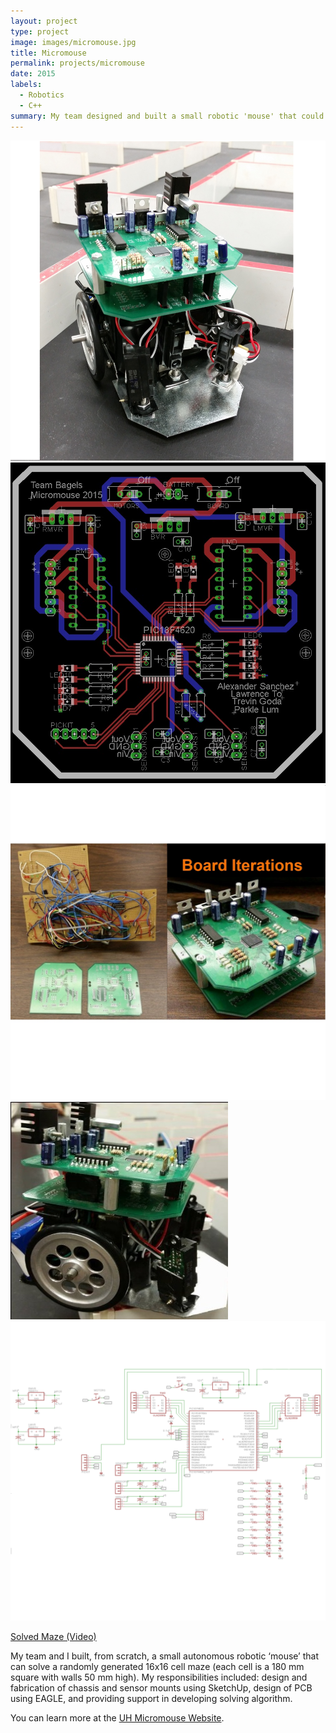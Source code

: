 ```yaml
---
layout: project
type: project
image: images/micromouse.jpg
title: Micromouse
permalink: projects/micromouse
date: 2015
labels:
  - Robotics
  - C++
summary: My team designed and built a small robotic 'mouse' that could autonomously solve a randomly generated 16 x 16 cell maze.
---
```


<div class="ui small rounded images">
  <img class="ui image" src="../images/MicroMouse1.jpg">
  <img class="ui image" src="../images/MM2.jpg"> 
  <img class="ui image" src="../images/MM3.jpg"> 
  <img class="ui image" src="../images/MM4.jpg"> 
  <img class="ui image" src="../images/MM6.png"> 
</div>

[Solved Maze (Video)](https://drive.google.com/file/d/0B3oLXv5IVIObTzNlUmdYRlhxdDA/view?usp=sharing)


My team and I built, from scratch, a small autonomous robotic ‘mouse’ that can solve a randomly generated 16x16 cell maze (each cell is a 180 mm square with walls 50 mm high). My responsibilities included: design and fabrication of chassis and sensor mounts using SketchUp, design of PCB using EAGLE, and providing support in developing solving algorithm. 

You can learn more at the [UH Micromouse Website](http://www-ee.eng.hawaii.edu/~mmouse/about.html).



